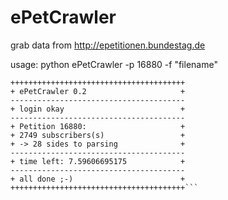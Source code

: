 ePetCrawler
===========

grab data from http://epetitionen.bundestag.de

usage:
python ePetCrawler -p 16880 -f "filename"

```
+++++++++++++++++++++++++++++++++++++++
+ ePetCrawler 0.2                     +
---------------------------------------
+ login okay                          +
---------------------------------------
+ Petition 16880:                     +
+ 2749 subscribers(s)                 +
+ -> 28 sides to parsing              +
---------------------------------------
+ time left: 7.59606695175            +
---------------------------------------
+ all done ;-)                        +
+++++++++++++++++++++++++++++++++++++++```
